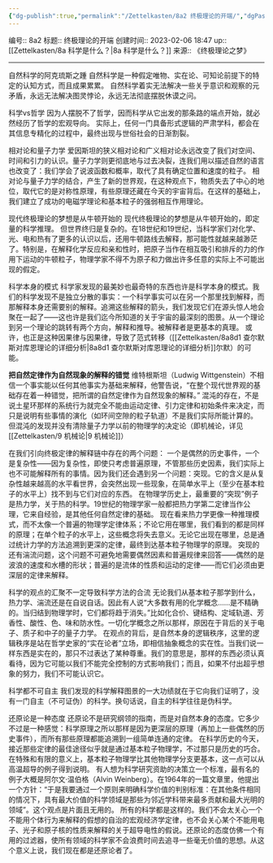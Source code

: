 ```yaml
---
{"dg-publish":true,"permalink":"/Zettelkasten/8a2 终极理论的开端/","dgPassFrontmatter":true}
---
```


编号:: 8a2
标题:: 终极理论的开端
创建时间:: 2023-02-06 18:47
up:: [[Zettelkasten/8a 科学是什么？\|8a 科学是什么？]]
来源:: 《终极理论之梦》

---
自然科学的阿克琉斯之踵
自然科学是一种假定唯物、实在论、可知论前提下的特定的认知方式，而且成果累累。
自然科学着实无法解决一些关乎意识和观察的元矛盾，永远无法解决图灵悖论，永远无法彻底摆脱休谟之问。

科学vs哲学
因为人摆脱不了哲学，因而科学从它出发的那条路的端点开始，就必然经历了哲学的宏观导向。
实际上，任何一门具备形式逻辑的严肃学科，都会在其信息专精化的过程中，最终出现与世俗社会的日渐割裂。

相对论和量子力学
爱因斯坦的狭义相对论和广义相对论永远改变了我们对空间、时间和引力的认识。量子力学则更彻底地与过去决裂，连我们用以描述自然的语言也改变了：我们学会了说波函数和概率，取代了具有确定位置和速度的粒子。
相对论与量子力学的结合，产生了新的世界观，在这种观点下，物质失去了中心的地位，取代它的是对称性原理，有些原理还藏在今天的宇宙背后。在这样的基础上，我们建立了成功的电磁学理论和基本粒子的强弱相互作用理论。

现代终极理论的梦想是从牛顿开始的
现代终极理论的梦想是从牛顿开始的，即定量的科学推理。
但世界终归是复杂的。在18世纪和19世纪，当科学家们对化学、光、电和热有了更多的认识以后，还用牛顿路线去解释，那可能性就越来越渺茫了。特别是，在解释化学反应和亲和性时，把原子当作在相互吸引和排斥的力的作用下运动的牛顿粒子，物理学家不得不为原子和力做出许多任意的实际上不可能出现的假定。

科学本身的模式
科学家发现的最美妙也最奇特的东西也许是科学本身的模式。我们的科学发现不是独立分散的事实：一个科学事实可以在另一个那里找到解释，而那解释本身还需要别的解释。追溯这些解释的箭头，我们发现它们在源头惊人地会聚在一起了——这也许是我们迄今所知道的关于宇宙的最深刻的图景。从一个理论到另一个理论的跳转有两个方向，解释和推导。被解释者是更基本的真理。
或许，也正是这种因果律与因果律，导致了范式转移（[[Zettelkasten/8a8d1 查尔默斯对库恩理论的详细分析\|8a8d1 查尔默斯对库恩理论的详细分析]]尔默）的可能。

**把自然定律作为自然现象的解释的错觉**
维特根斯坦（Ludwig Wittgenstein）不相信一个事实能以任何其他事实为基础来解释，他警告说，“在整个现代世界观的基础存在着一种错觉，把所谓的自然定律作为自然现象的解释。”
混沌的存在，不是说土星环那样的系统行为就完全不能由运动定律、引力定律和初始条件来决定，而只是说明有些事情的演化（如环间空隙的粒子轨道）不是我们实际所能计算的。
但混沌的发现并没有清除量子力学以前的物理学的决定论（即机械论，详见[[Zettelkasten/9 机械论\|9 机械论]]）

在我们引向终极定律的解释链中存在的两个问题：
一个是偶然的历史事件，一个是复杂性——因为复杂性，即使只考虑普遍原理，不管那些历史因素，我们实际上也不可能解释所有的事情。因为我们还会遇到另一个问题：突现。它的含义是从复杂性越来越高的水平看世界，会突然出现一些现象，在简单水平上（至少在基本粒子的水平上）找不到与它们对应的东西。
在物理学历史上，最重要的“突现”例子是热力学，关于热的科学。19世纪的物理学家一般都把热力学第二定律当作公理，它来自经验，是其他任何自然定律的基础。
现在看来热力学更像一种推理模式，而不太像一个普遍的物理学定律体系；不论它用在哪里，我们看到的都是同样的原理；在单个粒子的水平上，这些概念将失去意义。无论它出现在哪里，总是通过统计力学的方法追溯到更深的定律，最终到达基本粒子物理学的原理。
突现的还有湍流问题，这个问题不可避免地需要偶然因素和普遍规律来回答——偶然的是波浪的速度和水槽的形状；普遍的是流体的性质和运动的定律——而它们必须由更深层的定律来解释。

科学的观点的汇聚不一定导致科学方法的合流
无论我们从基本粒子那学到什么，热力学、湍流还是在自说自话。因此有人说“大多数有用的化学概念……是不精确的。当归结到物理学时，它们都将趋于消失。”比如化合价、键结构、定域轨道、芳香性、酸性、色、味和防水性。一切化学概念之所以那样，原因在于背后的关于电子、质子和中子的量子力学。
在观点的背后，是自然本身的逻辑秩序，这里的逻辑秩序是站在哲学史家的“实在论者”立场，即相信抽象概念的实在性。当我们说一样东西是实在的，那只不过表达了某种尊重。我们的意思是，那样的东西必须认真看待，因为它可能以我们不能完全控制的方式影响我们；而且，如果不付出超乎想象的努力，我们不可能认识它。

科学都不可自主
我们发现的科学解释图景的一大功绩就在于它向我们证明了，没有一门自主（不可证伪）的科学。换句话说，自主的科学往往是伪科学。

还原论是一种态度
还原论不是研究纲领的指南，而是对自然本身的态度。它多少不过是一种感觉：科学原理之所以那样是因为更深层的原理（再加上一些偶然的历史事件），而所有那些原理都能追溯到一组简单连通的定律。
在科学历史的今天，接近那些定律的最佳途径似乎就是通过基本粒子物理学，不过那只是历史的巧合。在特殊和有限的意义上，基本粒子物理学比其他物理学分支更基本，这一点可以从高温超导的例子得到说明。
有人想为科学研究资助的决策立一个标准，最有名的例子大概是阿尔文·温伯格（Alvin Weinberg）。在1964年的一篇文章里，他提出一个方针：“于是我要通过一个原则来明确科学价值的判别标准：在其他条件相同的情况下，具有最大价值的科学领域是那些为邻近学科带来最多贡献和最大光明的领域”。这个观点是片面且无用的。
所有的科学都是这样的。我们不会太关心一个不能用个体行为来解释的假想的自治的宏观经济学定律，也不会关心某个不能用电子、光子和原子核的性质来解释的关于超导电性的假说。还原论的态度仿佛一个有用的过滤器，使所有领域的科学家不会浪费时间去追寻一些毫无价值的思想。从这个意义上说，我们现在都是还原论者了。

